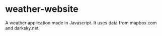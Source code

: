 # weather-website
A weather application made in Javascript.
It uses data from mapbox.com and darksky.net
